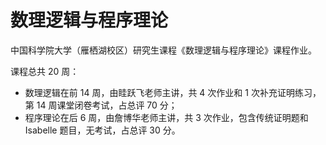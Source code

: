 # 数理逻辑与程序理论

中国科学院大学（雁栖湖校区）研究生课程《数理逻辑与程序理论》课程作业。

课程总共 20 周：

- 数理逻辑在前 14 周，由眭跃飞老师主讲，共 4 次作业和 1 次补充证明练习，第 14 周课堂闭卷考试，占总评 70 分；
- 程序理论在后 6 周，由詹博华老师主讲，共 3 次作业，包含传统证明题和 Isabelle 题目，无考试，占总评 30 分。
